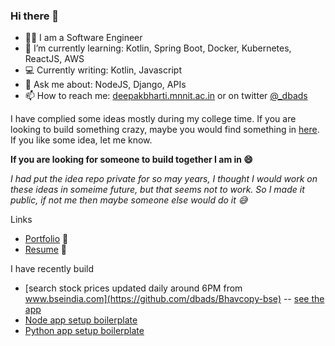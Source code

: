 ### Hi there 👋

<!--
**dbads/dbads** is a ✨ _special_ ✨ repository because its `README.md` (this file) appears on your GitHub profile.
-->
- 👨‍💻 I am a Software Engineer
- 🌱 I’m currently learning: Kotlin, Spring Boot, Docker, Kubernetes, ReactJS, AWS
- 💻 Currently writing: Kotlin, Javascript
- 💬 Ask me about: NodeJS, Django, APIs
- 📫 How to reach me: <a href="mailto:deepakbharti.mnnit.ac.in">deepakbharti.mnnit.ac.in</a> or on twitter <a href="https://twitter.com/_dbads"> @_dbads </a>

I have complied some ideas mostly during my college time. If you are looking to build something crazy, maybe you would find something in [here](https://github.com/dbads/Idea-Ydea).
If you like some idea, let me know. 

**If you are looking for someone to build together I am in 😄**

*I had put the idea repo private for so may years, I thought I would work on these ideas in someime future, but that seems not to work. So I made it public, if not me then maybe someone else would do it 😅*

Links
- [Portfolio](https://deepakbharti.com "Know more about me") 👨‍
- [Resume](https://www.deepakbharti.com/static/img/DeepakBharti.9fa5f1bcf36b.pdf  "dbads Resume") 📄

I have recently build

- [search stock prices updated daily around 6PM from www.bseindia.com](https://github.com/dbads/Bhavcopy-bse) -- [see the app](https://bhavcopy-bse.herokuapp.com/)
- [Node app setup boilerplate](https://github.com/dbads/node-app-setup)
- [Python app setup boilerplate](https://github.com/dbads/python-app-setup)
